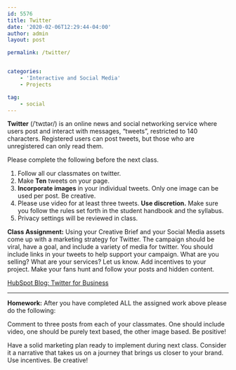 ```yaml
---
id: 5576
title: Twitter
date: '2020-02-06T12:29:44-04:00'
author: admin
layout: post

permalink: /twitter/


categories:
    - 'Interactive and Social Media'
    - Projects

tag:
    - social
---
```

**Twitter** (/ˈtwɪtər/) is an online news and social networking service where users post and interact with messages, “tweets”, restricted to 140 characters. Registered users can post tweets, but those who are unregistered can only read them.

Please complete the following before the next class.

1. Follow all our classmates on twitter.
2. Make **Ten** tweets on your page.
3. **Incorporate images** in your individual tweets. Only one image can be used per post. Be creative.
4. Please use video for at least three tweets. **Use discretion.** Make sure you follow the rules set forth in the student handbook and the syllabus.
5. Privacy settings will be reviewed in class.

**Class Assignment:** Using your Creative Brief and your Social Media assets come up with a marketing strategy for Twitter. The campaign should be viral, have a goal, and include a variety of media for twitter. You should include links in your tweets to help support your campaign. What are you selling? What are your services? Let us know. Add incentives to your project. Make your fans hunt and follow your posts and hidden content.

[HubSpot Blog: Twitter for Business](https://blog.hubspot.com/marketing/twitter-for-business)

---

**Homework:** After you have completed ALL the assigned work above please do the following:

Comment to three posts from each of your classmates. One should include video, one should be purely text based, the other image based. Be positive!

Have a solid marketing plan ready to implement during next class. Consider it a narrative that takes us on a journey that brings us closer to your brand. Use incentives. Be creative!
